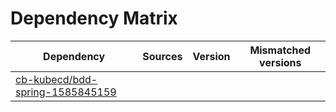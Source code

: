 # Dependency Matrix

Dependency | Sources | Version | Mismatched versions
---------- | ------- | ------- | -------------------
[cb-kubecd/bdd-spring-1585845159](https://github.com/cb-kubecd/bdd-spring-1585845159.git) |  | []() | 
